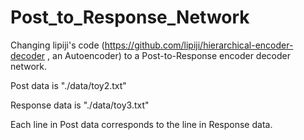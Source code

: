 # Post_to_Response_Network

Changing lipiji's code (https://github.com/lipiji/hierarchical-encoder-decoder , an Autoencoder) to a Post-to-Response encoder decoder network.

Post data is "./data/toy2.txt"

Response data is "./data/toy3.txt"

Each line in Post data corresponds to the line in Response data.
